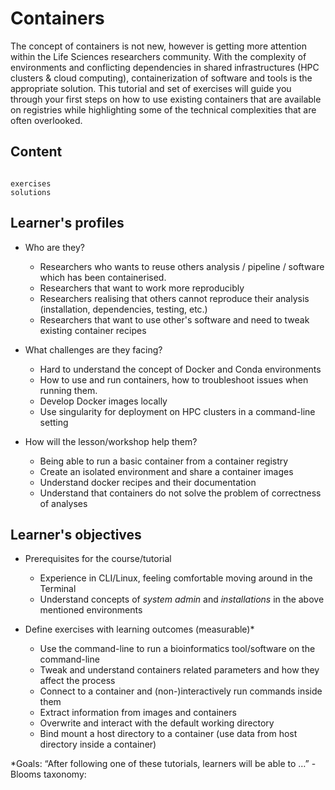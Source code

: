 # Containers

The concept of containers is not new, however is getting more attention within the Life Sciences researchers community. With the complexity of environments and conflicting dependencies in shared infrastructures (HPC clusters & cloud computing), containerization of software and tools is the appropriate solution. This tutorial and set of exercises will guide you through your first steps on how to use existing containers that are available on registries while highlighting some of the technical complexities that are often overlooked. 

## Content


```{toctree}

exercises
solutions

```

## Learner's profiles
- Who are they?
    - Researchers who wants to reuse others analysis / pipeline / software which has been containerised. 
    - Researchers that want to work more reproducibly 
    - Researchers realising that others cannot reproduce their analysis (installation, dependencies, testing, etc.)
    - Researchers that want to use other's software and need to tweak existing container recipes

       
- What challenges are they facing?
    - Hard to understand the concept of Docker and Conda environments
    - How to use and run containers, how to troubleshoot issues when running them.
    - Develop Docker images locally
    - Use singularity for deployment on HPC clusters in a command-line setting

    
- How will the lesson/workshop help them?
    - Being able to run a basic container from a container registry
    - Create an isolated environment and share a container images
    - Understand docker recipes and their documentation
    - Understand that containers do not solve the problem of correctness of analyses

## Learner's objectives

- Prerequisites for the course/tutorial
    - Experience in CLI/Linux, feeling comfortable moving around in the Terminal
    - Understand concepts of *system admin* and *installations* in the above mentioned environments

- Define exercises with learning outcomes (measurable)*
    - Use the command-line to run a bioinformatics tool/software on the command-line
    - Tweak and understand containers related parameters and how they affect the process 
    - Connect to a container and (non-)interactively run commands inside them
    - Extract information from images and containers
    - Overwrite and interact with the default working directory 
    - Bind mount a host directory to a container (use data from host directory inside a container)

*Goals: “After following one of these tutorials, learners will be able to …” - Blooms taxonomy:



